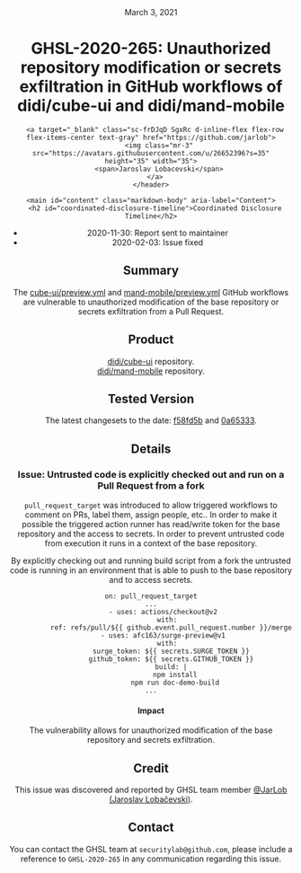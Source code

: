 <header class="post-header d-block mb-6">
      <div class="date text-mono f5 my-3">March 3, 2021</div>
      <h1 class="my-2 h00-mktg lh-condensed">GHSL-2020-265: Unauthorized repository modification or secrets exfiltration in GitHub workflows of didi/cube-ui and didi/mand-mobile</h1>

      
      
      
      
      

      

      <a target="_blank" class="sc-frDJqD SgxRc d-inline-flex flex-row flex-items-center text-gray" href="https://github.com/jarlob">
        <img class="mr-3" src="https://avatars.githubusercontent.com/u/26652396?s=35" height="35" width="35">
        <span>Jaroslav Lobacevski</span>
      </a>
    </header>

    <main id="content" class="markdown-body" aria-label="Content">
      <h2 id="coordinated-disclosure-timeline">Coordinated Disclosure Timeline</h2>

<ul>
  <li>2020-11-30: Report sent to maintainer</li>
  <li>2020-02-03: Issue fixed</li>
</ul>

<h2 id="summary">Summary</h2>

<p>The <a href="https://github.com/didi/cube-ui/blob/dev/.github/workflows/preview.yml">cube-ui/preview.yml</a> and <a href="https://github.com/didi/mand-mobile/blob/master/.github/workflows/preview.yml">mand-mobile/preview.yml</a> GitHub workflows are vulnerable to unauthorized modification of the base repository or secrets exfiltration from a Pull Request.</p>
<h2 id="product">Product</h2>

<p><a href="https://github.com/didi/cube-ui">didi/cube-ui</a> repository.<br />
<a href="https://github.com/didi/mand-mobile">didi/mand-mobile</a> repository.</p>

<h2 id="tested-version">Tested Version</h2>

<p>The latest changesets to the date: <a href="https://github.com/didi/cube-ui/blob/f58fd5bb85d19dd68e91f7ea8cecd3c7a042aa9e/.github/workflows/preview.yml">f58fd5b</a> and <a href="https://github.com/didi/mand-mobile/blob/0a65333f1fa48970046fed7951a2f06f774936ed/.github/workflows/preview.yml">0a65333</a>.</p>

<h2 id="details">Details</h2>

<h3 id="issue-untrusted-code-is-explicitly-checked-out-and-run-on-a-pull-request-from-a-fork">Issue: Untrusted code is explicitly checked out and run on a Pull Request from a fork</h3>

<p><code class="language-plaintext highlighter-rouge">pull_request_target</code> was introduced to allow triggered workflows to comment on PRs, label them, assign people, etc.. In order to make it possible the triggered action runner has read/write token for the base repository and the access to secrets. In order to prevent untrusted code from execution it runs in a context of the base repository.</p>

<p>By explicitly checking out and running build script from a fork the untrusted code is running in an environment that is able to push to the base repository and to access secrets.</p>

<div class="language-yaml highlighter-rouge"><div class="highlight"><pre class="highlight"><code><span class="na">on</span><span class="pi">:</span> <span class="s">pull_request_target</span>
<span class="nn">...</span>
      <span class="pi">-</span> <span class="na">uses</span><span class="pi">:</span> <span class="s">actions/checkout@v2</span>
        <span class="na">with</span><span class="pi">:</span>
          <span class="na">ref</span><span class="pi">:</span> <span class="s">refs/pull/${{ github.event.pull_request.number }}/merge</span>
      <span class="pi">-</span> <span class="na">uses</span><span class="pi">:</span> <span class="s">afc163/surge-preview@v1</span>
        <span class="na">with</span><span class="pi">:</span>
          <span class="na">surge_token</span><span class="pi">:</span> <span class="s">${{ secrets.SURGE_TOKEN }}</span>
          <span class="na">github_token</span><span class="pi">:</span> <span class="s">${{ secrets.GITHUB_TOKEN }}</span>
          <span class="na">build</span><span class="pi">:</span> <span class="pi">|</span>
            <span class="s">npm install</span>
            <span class="s">npm run doc-demo-build</span>
<span class="s">...</span>
</code></pre></div></div>

<h4 id="impact">Impact</h4>

<p>The vulnerability allows for unauthorized modification of the base repository and secrets exfiltration.</p>

<h2 id="credit">Credit</h2>

<p>This issue was discovered and reported by GHSL team member <a href="https://github.com/JarLob">@JarLob (Jaroslav Lobačevski)</a>.</p>

<h2 id="contact">Contact</h2>

<p>You can contact the GHSL team at <code class="language-plaintext highlighter-rouge">securitylab@github.com</code>, please include a reference to <code class="language-plaintext highlighter-rouge">GHSL-2020-265</code> in any communication regarding this issue.</p>

   